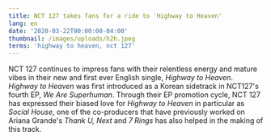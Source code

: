 ```yaml
---
title: NCT 127 takes fans for a ride to 'Highway to Heaven'
lang: en
date: '2020-03-22T00:00:00-04:00'
thumbnail: /images/uploads/h2h.jpeg
terms: 'highway to heaven, nct 127'
---
```

NCT 127 continues to impress fans with their relentless energy and mature vibes in their new and first ever English single, _Highway to Heaven_. _Highway to Heaven_ was first introduced as a Korean sidetrack in NCT127's fourth EP, _We Are Superhuman_. Through their EP promotion cycle, NCT 127 has expressed their biased love for _Highway to Heaven_ in particular as _Social House_, one of the co-producers that have previously worked on Ariana Grande's _Thank U, Next_ and _7 Rings_ has also helped in the making of this track.
